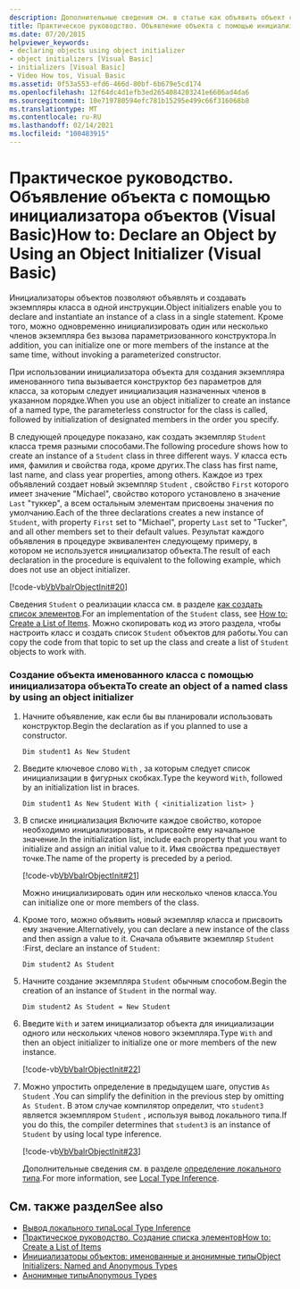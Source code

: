 ```yaml
---
description: Дополнительные сведения см. в статье как объявить объект с помощью инициализатора объекта (Visual Basic)
title: Практическое руководство. Объявление объекта с помощью инициализатора объектов
ms.date: 07/20/2015
helpviewer_keywords:
- declaring objects using object initializer
- object initializers [Visual Basic]
- initializers [Visual Basic]
- Video How tos, Visual Basic
ms.assetid: 0f53a553-efd6-466d-80bf-6b679e5cd174
ms.openlocfilehash: 12f64dc4d1efb3ed2654084203241e6606ad4da6
ms.sourcegitcommit: 10e719780594efc781b15295e499c66f316068b8
ms.translationtype: MT
ms.contentlocale: ru-RU
ms.lasthandoff: 02/14/2021
ms.locfileid: "100483915"
---
```

# <a name="how-to-declare-an-object-by-using-an-object-initializer-visual-basic"></a><span data-ttu-id="2bf95-103">Практическое руководство. Объявление объекта с помощью инициализатора объектов (Visual Basic)</span><span class="sxs-lookup"><span data-stu-id="2bf95-103">How to: Declare an Object by Using an Object Initializer (Visual Basic)</span></span>

<span data-ttu-id="2bf95-104">Инициализаторы объектов позволяют объявлять и создавать экземпляры класса в одной инструкции.</span><span class="sxs-lookup"><span data-stu-id="2bf95-104">Object initializers enable you to declare and instantiate an instance of a class in a single statement.</span></span> <span data-ttu-id="2bf95-105">Кроме того, можно одновременно инициализировать один или несколько членов экземпляра без вызова параметризованного конструктора.</span><span class="sxs-lookup"><span data-stu-id="2bf95-105">In addition, you can initialize one or more members of the instance at the same time, without invoking a parameterized constructor.</span></span>  
  
 <span data-ttu-id="2bf95-106">При использовании инициализатора объекта для создания экземпляра именованного типа вызывается конструктор без параметров для класса, за которым следует инициализация назначенных членов в указанном порядке.</span><span class="sxs-lookup"><span data-stu-id="2bf95-106">When you use an object initializer to create an instance of a named type, the parameterless constructor for the class is called, followed by initialization of designated members in the order you specify.</span></span>  
  
 <span data-ttu-id="2bf95-107">В следующей процедуре показано, как создать экземпляр `Student` класса тремя разными способами.</span><span class="sxs-lookup"><span data-stu-id="2bf95-107">The following procedure shows how to create an instance of a `Student` class in three different ways.</span></span> <span data-ttu-id="2bf95-108">У класса есть имя, фамилия и свойства года, кроме других.</span><span class="sxs-lookup"><span data-stu-id="2bf95-108">The class has first name, last name, and class year properties, among others.</span></span> <span data-ttu-id="2bf95-109">Каждое из трех объявлений создает новый экземпляр `Student` , свойство `First` которого имеет значение "Michael", свойство которого установлено в значение `Last` "туккер", а всем остальным элементам присвоены значения по умолчанию.</span><span class="sxs-lookup"><span data-stu-id="2bf95-109">Each of the three declarations creates a new instance of `Student`, with property `First` set to "Michael", property `Last` set to "Tucker", and all other members set to their default values.</span></span> <span data-ttu-id="2bf95-110">Результат каждого объявления в процедуре эквивалентен следующему примеру, в котором не используется инициализатор объекта.</span><span class="sxs-lookup"><span data-stu-id="2bf95-110">The result of each declaration in the procedure is equivalent to the following example, which does not use an object initializer.</span></span>  
  
 [!code-vb[VbVbalrObjectInit#20](~/samples/snippets/visualbasic/VS_Snippets_VBCSharp/VbVbalrObjectInit/VB/Class2.vb#20)]  
  
 <span data-ttu-id="2bf95-111">Сведения `Student` о реализации класса см. в разделе [как создать список элементов](../../concepts/linq/how-to-create-a-list-of-items.md).</span><span class="sxs-lookup"><span data-stu-id="2bf95-111">For an implementation of the `Student` class, see [How to: Create a List of Items](../../concepts/linq/how-to-create-a-list-of-items.md).</span></span> <span data-ttu-id="2bf95-112">Можно скопировать код из этого раздела, чтобы настроить класс и создать список `Student` объектов для работы.</span><span class="sxs-lookup"><span data-stu-id="2bf95-112">You can copy the code from that topic to set up the class and create a list of `Student` objects to work with.</span></span>  
  
### <a name="to-create-an-object-of-a-named-class-by-using-an-object-initializer"></a><span data-ttu-id="2bf95-113">Создание объекта именованного класса с помощью инициализатора объекта</span><span class="sxs-lookup"><span data-stu-id="2bf95-113">To create an object of a named class by using an object initializer</span></span>  
  
1. <span data-ttu-id="2bf95-114">Начните объявление, как если бы вы планировали использовать конструктор.</span><span class="sxs-lookup"><span data-stu-id="2bf95-114">Begin the declaration as if you planned to use a constructor.</span></span>  
  
     `Dim student1 As New Student`  
  
2. <span data-ttu-id="2bf95-115">Введите ключевое слово `With` , за которым следует список инициализации в фигурных скобках.</span><span class="sxs-lookup"><span data-stu-id="2bf95-115">Type the keyword `With`, followed by an initialization list in braces.</span></span>  
  
     `Dim student1 As New Student With { <initialization list> }`  
  
3. <span data-ttu-id="2bf95-116">В списке инициализация Включите каждое свойство, которое необходимо инициализировать, и присвойте ему начальное значение.</span><span class="sxs-lookup"><span data-stu-id="2bf95-116">In the initialization list, include each property that you want to initialize and assign an initial value to it.</span></span> <span data-ttu-id="2bf95-117">Имя свойства предшествует точке.</span><span class="sxs-lookup"><span data-stu-id="2bf95-117">The name of the property is preceded by a period.</span></span>  
  
     [!code-vb[VbVbalrObjectInit#21](~/samples/snippets/visualbasic/VS_Snippets_VBCSharp/VbVbalrObjectInit/VB/Class2.vb#21)]  
  
     <span data-ttu-id="2bf95-118">Можно инициализировать один или несколько членов класса.</span><span class="sxs-lookup"><span data-stu-id="2bf95-118">You can initialize one or more members of the class.</span></span>  
  
4. <span data-ttu-id="2bf95-119">Кроме того, можно объявить новый экземпляр класса и присвоить ему значение.</span><span class="sxs-lookup"><span data-stu-id="2bf95-119">Alternatively, you can declare a new instance of the class and then assign a value to it.</span></span> <span data-ttu-id="2bf95-120">Сначала объявите экземпляр `Student` :</span><span class="sxs-lookup"><span data-stu-id="2bf95-120">First, declare an instance of `Student`:</span></span>  
  
     `Dim student2 As Student`  
  
5. <span data-ttu-id="2bf95-121">Начните создание экземпляра `Student` обычным способом.</span><span class="sxs-lookup"><span data-stu-id="2bf95-121">Begin the creation of an instance of `Student` in the normal way.</span></span>  
  
     `Dim student2 As Student = New Student`  
  
6. <span data-ttu-id="2bf95-122">Введите `With` и затем инициализатор объекта для инициализации одного или нескольких членов нового экземпляра.</span><span class="sxs-lookup"><span data-stu-id="2bf95-122">Type `With` and then an object initializer to initialize one or more members of the new instance.</span></span>  
  
     [!code-vb[VbVbalrObjectInit#22](~/samples/snippets/visualbasic/VS_Snippets_VBCSharp/VbVbalrObjectInit/VB/Class2.vb#22)]  
  
7. <span data-ttu-id="2bf95-123">Можно упростить определение в предыдущем шаге, опустив `As Student` .</span><span class="sxs-lookup"><span data-stu-id="2bf95-123">You can simplify the definition in the previous step by omitting `As Student`.</span></span> <span data-ttu-id="2bf95-124">В этом случае компилятор определит, что `student3` является экземпляром `Student` , используя вывод локального типа.</span><span class="sxs-lookup"><span data-stu-id="2bf95-124">If you do this, the compiler determines that `student3` is an instance of `Student` by using local type inference.</span></span>  
  
     [!code-vb[VbVbalrObjectInit#23](~/samples/snippets/visualbasic/VS_Snippets_VBCSharp/VbVbalrObjectInit/VB/Class2.vb#23)]  
  
     <span data-ttu-id="2bf95-125">Дополнительные сведения см. в разделе [определение локального типа](../variables/local-type-inference.md).</span><span class="sxs-lookup"><span data-stu-id="2bf95-125">For more information, see [Local Type Inference](../variables/local-type-inference.md).</span></span>  
  
## <a name="see-also"></a><span data-ttu-id="2bf95-126">См. также раздел</span><span class="sxs-lookup"><span data-stu-id="2bf95-126">See also</span></span>

- [<span data-ttu-id="2bf95-127">Вывод локального типа</span><span class="sxs-lookup"><span data-stu-id="2bf95-127">Local Type Inference</span></span>](../variables/local-type-inference.md)
- [<span data-ttu-id="2bf95-128">Практическое руководство. Создание списка элементов</span><span class="sxs-lookup"><span data-stu-id="2bf95-128">How to: Create a List of Items</span></span>](../../concepts/linq/how-to-create-a-list-of-items.md)
- [<span data-ttu-id="2bf95-129">Инициализаторы объектов: именованные и анонимные типы</span><span class="sxs-lookup"><span data-stu-id="2bf95-129">Object Initializers: Named and Anonymous Types</span></span>](object-initializers-named-and-anonymous-types.md)
- [<span data-ttu-id="2bf95-130">Анонимные типы</span><span class="sxs-lookup"><span data-stu-id="2bf95-130">Anonymous Types</span></span>](anonymous-types.md)
